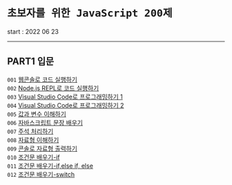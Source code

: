 # `초보자를 위한 JavaScript 200제`

start : 2022 06 23

---

## PART1 입문

`001` [웹콘솔로 코드 실행하기](https://github.com/sunyeongjeong/js_200/blob/main/%EC%9E%85%EB%AC%B8/001.md)<br>
`002` [Node.js REPL로 코드 실행하기](https://github.com/sunyeongjeong/js_200/blob/main/%EC%9E%85%EB%AC%B8/002.md)<br>
`003` [Visual Studio Code로 프로그래밍하기 1](https://github.com/sunyeongjeong/js_200/blob/main/%EC%9E%85%EB%AC%B8/003.js)<br>
`004` [Visual Studio Code로 프로그래밍하기 2](https://github.com/sunyeongjeong/js_200/blob/main/%EC%9E%85%EB%AC%B8/004.js)<br>
`005` [값과 변수 이해하기](https://github.com/sunyeongjeong/js_200/blob/main/%EC%9E%85%EB%AC%B8/005.md)<br>
`006` [자바스크립트 문장 배우기](https://github.com/sunyeongjeong/js_200/blob/main/%EC%9E%85%EB%AC%B8/006.md)<br>
`007` [주석 처리하기](https://github.com/sunyeongjeong/js_200/blob/main/%EC%9E%85%EB%AC%B8/007.md)<br>
`008` [자료형 이해하기](https://github.com/sunyeongjeong/js_200/blob/main/%EC%9E%85%EB%AC%B8/008.md)<br>
`009` [콘솔로 자료형 출력하기](https://github.com/sunyeongjeong/js_200/blob/main/%EC%9E%85%EB%AC%B8/009.md)<br>
`010` [조건문 배우기-if](https://github.com/sunyeongjeong/js_200/blob/main/%EC%9E%85%EB%AC%B8/010.md)<br>
`011` [조건문 배우기-if,else if, else](https://github.com/sunyeongjeong/js_200/blob/main/%EC%9E%85%EB%AC%B8/011.md)<br>
`012` [조건문 배우기-switch](https://github.com/sunyeongjeong/js_200/blob/main/%EC%9E%85%EB%AC%B8/012.md)<br>
